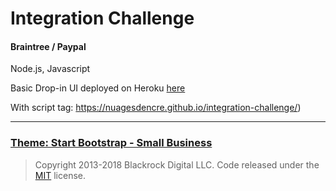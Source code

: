 # Integration Challenge

#### Braintree / Paypal 
Node.js, Javascript

Basic Drop-in UI deployed on Heroku [here](https://bt-dropinui.herokuapp.com/)

With script tag: https://nuagesdencre.github.io/integration-challenge/)
********

### [Theme: Start Bootstrap - Small Business](https://startbootstrap.com/template-overviews/small-business/)

>Copyright 2013-2018 Blackrock Digital LLC. Code released under the [MIT](https://github.com/BlackrockDigital/startbootstrap-small-business/blob/gh-pages/LICENSE) license.
